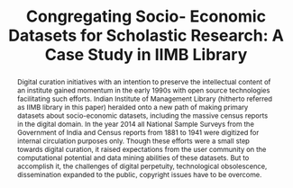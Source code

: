 ---
abstract: Digital curation initiatives with an intention to preserve the intellectual
  content of an institute gained momentum in the early 1990s with open source technologies
  facilitating such efforts. Indian Institute of Management Library (hitherto referred
  as IIMB library in this paper) heralded onto a new path of making primary datasets
  about socio-economic datasets, including the massive census reports in the digital
  domain. In the year 2014 all National Sample Surveys from the Government of India
  and Census reports from 1881 to 1941 were digitized for internal circulation purposes
  only. Though these efforts were a small step towards digital curation, it raised
  expectations from the user community on the computational potential and data mining
  abilities of these datasets. But to accomplish it, the challenges of digital perpetuity,
  technological obsolescence, dissemination expanded to the public, copyright issues
  have to be overcome.
creators:
- K. Rama Patnaik
date: null
document_url: https://services.phaidra.univie.ac.at/api/object/o:429596/download
grand_parent: iPRES
institutions: []
keywords:
- social science data sets social surveys
- india
landing_page_url: https://phaidra.univie.ac.at/o:429596
language: eng
layout: publication
license: CC BY 4.0 International
notes_url: null
parent: iPRES 2015
publication_type: paper
size: 477699
slides_url: null
source_name: iPRES
stream_url: null
title: 'Congregating Socio- Economic Datasets for Scholastic Research: A Case Study
  in IIMB Library'
year: 2015
---